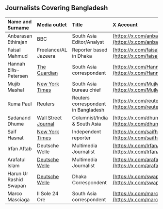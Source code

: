 ## Journalists Covering Bangladesh 

| Name and Surname       | Media outlet                                                                   | Title                               | X Account                                                    |
|:-----------------------|:-------------------------------------------------------------------------------|:------------------------------------|:-------------------------------------------------------------|
| Anbarasan Ethirajan    | BBC                                                                            | South Asia Editor/Analyst           | [https://x.com/anbarasanethi](https://x.com/anbarasanethi)   |
| Faisal Mahmud          | Freelance/AL Jazeera                                                           | Reporter based in Dhaka             | [https://x.com/faisal_reports](https://x.com/faisal_reports) |
| Hannah Ellis-Petersen  | [The Guardian](https://www.theguardian.com/profile/hannah-ellis-petersen)      | South Asia correspondent            | [https://x.com/HannahEP](https://x.com/HannahEP)             |
| Mujib Mashal           | [New York Times](https://www.nytimes.com/by/mujib-mashal)                      | South Asia bureau chief             | [https://x.com/MujMash](https://x.com/MujMash)               |
| Ruma Paul              | Reuters                                                                        | Reuters correspondent in Bangladesh | [https://x.com/reutersruma](https://x.com/reutersruma)       |
| Sadanand Dhume         | [Wall Street Journal](https://www.wsj.com/news/author/sadanand-dhume)          | Columnist/India & South Asia        | [https://x.com/dhume](https://x.com/dhume)                   |
| Saif Hasnat            | [New York Times](https://www.nytimes.com/by/saif-hasnat)                       | Independent reporter                | [https://x.com/saifhasnat](https://x.com/saifhasnat)         |
| Irfan Aftab            | Deutsche Welle                                                                 | Multimedia Journalist               | [https://x.com/IrfanAftaab](https://x.com/IrfanAftaab)       |
| Arafatul Islam         | [Deutsche Welle](https://www.dw.com/en/arafatul-islam/person-19377318)         | Multimedia Journalist               | [https://x.com/arafatul](https://x.com/arafatul)             |
| Harun Ur Rashid Swapan | [Deutsche Welle](https://www.dw.com/en/harun-ur-rashid-swapan/person-67821203) | Dhaka Correspondent                 | [https://x.com/swapansg](https://x.com/swapansg)             |
| Marco Masciaga         | Il Sole 24 Ore                                                                 | South Asia correspondent            | [https://x.com/marcomasciaga](https://x.com/marcomasciaga)   |